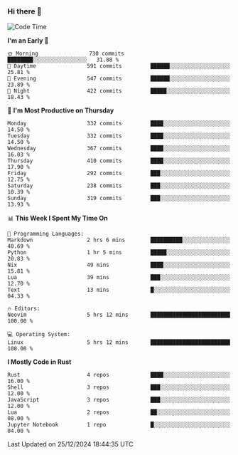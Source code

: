 ### Hi there 👋
<!--START_SECTION:waka-->
![Code Time](http://img.shields.io/badge/Code%20Time-360%20hrs%2058%20mins-blue)

**I'm an Early 🐤** 

```text
🌞 Morning                730 commits         ████████░░░░░░░░░░░░░░░░░   31.88 % 
🌆 Daytime                591 commits         ██████░░░░░░░░░░░░░░░░░░░   25.81 % 
🌃 Evening                547 commits         ██████░░░░░░░░░░░░░░░░░░░   23.89 % 
🌙 Night                  422 commits         █████░░░░░░░░░░░░░░░░░░░░   18.43 % 
```
📅 **I'm Most Productive on Thursday** 

```text
Monday                   332 commits         ████░░░░░░░░░░░░░░░░░░░░░   14.50 % 
Tuesday                  332 commits         ████░░░░░░░░░░░░░░░░░░░░░   14.50 % 
Wednesday                367 commits         ████░░░░░░░░░░░░░░░░░░░░░   16.03 % 
Thursday                 410 commits         ████░░░░░░░░░░░░░░░░░░░░░   17.90 % 
Friday                   292 commits         ███░░░░░░░░░░░░░░░░░░░░░░   12.75 % 
Saturday                 238 commits         ███░░░░░░░░░░░░░░░░░░░░░░   10.39 % 
Sunday                   319 commits         ███░░░░░░░░░░░░░░░░░░░░░░   13.93 % 
```


📊 **This Week I Spent My Time On** 

```text
💬 Programming Languages: 
Markdown                 2 hrs 6 mins        ██████████░░░░░░░░░░░░░░░   40.69 % 
Python                   1 hr 5 mins         █████░░░░░░░░░░░░░░░░░░░░   20.83 % 
Nix                      49 mins             ████░░░░░░░░░░░░░░░░░░░░░   15.81 % 
Lua                      39 mins             ███░░░░░░░░░░░░░░░░░░░░░░   12.70 % 
Text                     13 mins             █░░░░░░░░░░░░░░░░░░░░░░░░   04.33 % 

🔥 Editors: 
Neovim                   5 hrs 12 mins       █████████████████████████   100.00 % 

💻 Operating System: 
Linux                    5 hrs 12 mins       █████████████████████████   100.00 % 
```

**I Mostly Code in Rust** 

```text
Rust                     4 repos             ████░░░░░░░░░░░░░░░░░░░░░   16.00 % 
Shell                    3 repos             ███░░░░░░░░░░░░░░░░░░░░░░   12.00 % 
JavaScript               3 repos             ███░░░░░░░░░░░░░░░░░░░░░░   12.00 % 
Lua                      2 repos             ██░░░░░░░░░░░░░░░░░░░░░░░   08.00 % 
Jupyter Notebook         1 repo              █░░░░░░░░░░░░░░░░░░░░░░░░   04.00 % 
```




 Last Updated on 25/12/2024 18:44:35 UTC
<!--END_SECTION:waka-->

<!--
**YoganshSharma/YoganshSharma** is a ✨ _special_ ✨ repository because its `README.md` (this file) appears on your GitHub profile.

Here are some ideas to get you started:

- 🔭 I’m currently working on ...
- 🌱 I’m currently learning ...
- 👯 I’m looking to collaborate on ...
- 🤔 I’m looking for help with ...
- 💬 Ask me about ...
- 📫 How to reach me: ...
- 😄 Pronouns: ...
- ⚡ Fun fact: ...
-->

